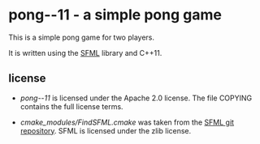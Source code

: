 # pong--11 - a simple pong game

This is a simple pong game for two players.

It is written using the [SFML](http://www.sfml-dev.org) library and C++11.

## license

* _pong--11_ is licensed under the Apache 2.0 license. The file COPYING contains
the full license terms.

* _cmake_modules/FindSFML.cmake_ was taken from the
[SFML git repository](https://github.com/LaurentGomila/SFML/). SFML is
licensed under the zlib license.
